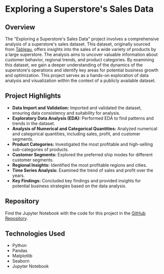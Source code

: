 # Exploring a Superstore's Sales Data


## Overview

The "Exploring a Superstore's Sales Data" project involves a comprehensive analysis of a superstore's sales dataset. This dataset, originally sourced from [Tableau](https://community.tableau.com/s/question/0D54T00000CWeX8SAL/sample-superstore-sales-excelxls), offers insights into the sales of a wide variety of products by a large superstore. The analysis aims to uncover valuable information about customer behavior, regional trends, and product categories. By examining this dataset, we gain a deeper understanding of the dynamics of the superstore's operations and identify key areas for potential business growth and optimization. This project serves as a hands-on exploration of data analysis and visualization within the context of a publicly available dataset.

## Project Highlights

- **Data Import and Validation:** Imported and validated the dataset, ensuring data consistency and suitability for analysis.
- **Exploratory Data Analysis (EDA):** Performed EDA to find patterns and trends in the dataset.
- **Analysis of Numerical and Categorical Quantities:** Analyzed numerical and categorical quantities, including sales, profit, and customer segments.
- **Product Categories:** Investigated the most profitable and high-selling sub-categories of products.
- **Customer Segments:** Explored the preferred ship modes for different customer segments.
- **Regional Insights:** Identified the most profitable regions and cities.
- **Time Series Analysis:** Examined the trend of sales and profit over the years.
- **Key Findings:** Concluded key findings and provided insights for potential business strategies based on the data analysis.

## Repository

Find the Jupyter Notebook with the code for this project in the [GitHub Repository](https://github.com/gpower-crypto/Superstore-Sales-Data-analysis).

## Technologies Used

- Python
- Pandas
- Matplotlib
- Seaborn
- Jupyter Notebook
